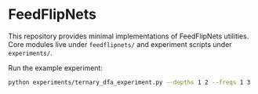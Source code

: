 # FeedFlipNets


This repository provides minimal implementations of FeedFlipNets utilities.
Core modules live under `feedflipnets/` and experiment scripts under
`experiments/`.

Run the example experiment:

```bash
python experiments/ternary_dfa_experiment.py --depths 1 2 --freqs 1 3
```

